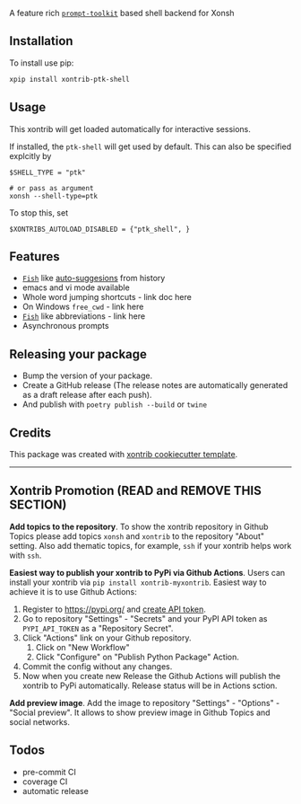 
A feature rich [`prompt-toolkit`](https://github.com/prompt-toolkit/python-prompt-toolkit) based shell backend for Xonsh


## Installation

To install use pip:

```bash
xpip install xontrib-ptk-shell
```

## Usage

This xontrib will get loaded automatically for interactive sessions.

If installed, the `ptk-shell` will get used by default. This can also be specified explcitly by

```xonsh
$SHELL_TYPE = "ptk"

# or pass as argument
xonsh --shell-type=ptk
```

To stop this, set

```xonsh
$XONTRIBS_AUTOLOAD_DISABLED = {"ptk_shell", }
```

## Features

- [`Fish`](https://fishshell.com/) like [auto-suggesions](https://python-prompt-toolkit.readthedocs.io/en/master/pages/asking_for_input.html#auto-suggestion) from history
- emacs and vi mode available
- Whole word jumping shortcuts - link doc here
- On Windows `free_cwd` - link here
- [`Fish`](https://fishshell.com/docs/current/cmds/abbr.html) like abbreviations - link here
- Asynchronous prompts

## Releasing your package

- Bump the version of your package.
- Create a GitHub release (The release notes are automatically generated as a draft release after each push).
- And publish with `poetry publish --build` or `twine`

## Credits

This package was created with [xontrib cookiecutter template](https://github.com/xonsh/xontrib-cookiecutter).


--------------------

## Xontrib Promotion (READ and REMOVE THIS SECTION)

**Add topics to the repository**. To show the xontrib repository in Github Topics please add topics `xonsh` and `xontrib` to the repository "About" setting. Also add thematic topics, for example,  `ssh` if your xontrib helps work with `ssh`.

**Easiest way to publish your xontrib to PyPi via Github Actions**. Users can install your xontrib via `pip install xontrib-myxontrib`. Easiest way to achieve it is to use Github Actions:

1. Register to https://pypi.org/ and [create API token](https://pypi.org/help/#apitoken).
2. Go to repository "Settings" - "Secrets" and your PyPI API token as `PYPI_API_TOKEN` as a "Repository Secret".
3. Click "Actions" link on your Github repository.
   1. Click on "New Workflow"
   2. Click "Configure" on "Publish Python Package" Action.
4. Commit the config without any changes.
5. Now when you create new Release the Github Actions will publish the xontrib to PyPi automatically. Release status will be in Actions sction.

**Add preview image**. Add the image to repository "Settings" - "Options" - "Social preview". It allows to show preview image in Github Topics and social networks.

## Todos

- pre-commit CI
- coverage CI
- automatic release
